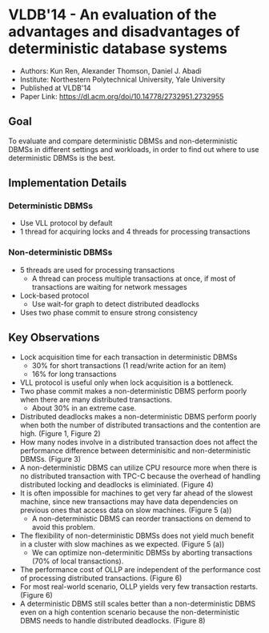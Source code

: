 # VLDB'14 - An evaluation of the advantages and disadvantages of deterministic database systems

- Authors: Kun Ren, Alexander Thomson, Daniel J. Abadi
- Institute: Northestern Polytechnical University, Yale University
- Published at VLDB'14
- Paper Link: <https://dl.acm.org/doi/10.14778/2732951.2732955>

## Goal

To evaluate and compare deterministic DBMSs and non-deterministic DBMSs in different settings and workloads, in order to find out where to use deterministic DBMSs is the best.

## Implementation Details

### Deterministic DBMSs

- Use VLL protocol by default
- 1 thread for acquiring locks and 4 threads for processing transactions

### Non-deterministic DBMSs

- 5 threads are used for processing transactions
  - A thread can process multiple transactions at once, if most of transactions are waiting for network messages
- Lock-based protocol
  - Use wait-for graph to detect distributed deadlocks
- Uses two phase commit to ensure strong consistency


## Key Observations

- Lock acquisition time for each transaction in deterministic DBMSs
  - 30% for short transactions (1 read/write action for an item)
  - 16% for long transactions
- VLL protocol is useful only when lock acquisition is a bottleneck.
- Two phase commit makes a non-deterministic DBMS perform poorly when there are many distributed transactions.
  - About 30% in an extreme case.
- Distributed deadlocks makes a non-deterministic DBMS perform poorly when both the number of distributed transactions and the contention are high. (Figure 1, Figure 2)
- How many nodes involve in a distributed transaction does not affect the performance difference between determinisitic and non-deterministic DBMSs. (Figure 3)
- A non-deterministic DBMS can utilize CPU resource more when there is no distributed transaction with TPC-C because the overhead of handling distributed locking and deadlocks is eliminiated. (Figure 4)
- It is often impossible for machines to get very far ahead of the slowest machine, since new transactions may have data dependencies on previous ones that access data on slow machines. (Figure 5 (a))
  - A non-deterministic DBMS can reorder transactions on demend to avoid this problem.
- The flexibility of non-deterministic DBMSs does not yield much benefit in a cluster with slow machines as we expected. (Figure 5 (a))
  - We can optimize non-determinitic DBMSs by aborting transactions (70% of local transactions).
- The performance cost of OLLP are independent of the performance cost of processing distributed transactions. (Figure 6)
- For most real-world scenario, OLLP yields very few transaction restarts. (Figure 6)
- A deterministic DBMS still scales better than a non-deterministic DBMS even on a high contention scenario because the non-deterministic DBMS needs to handle distributed deadlocks. (Figure 8)
